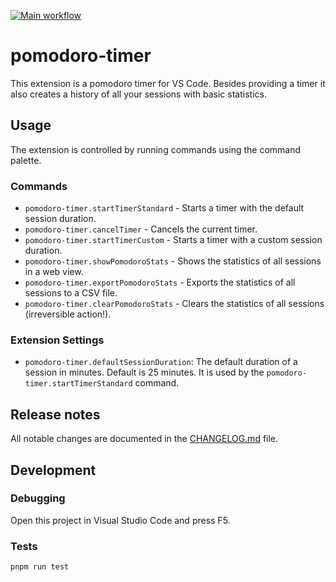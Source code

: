 [![Main workflow](https://github.com/PatrikTrefil/pomodoro-timer-vscode/actions/workflows/main.yml/badge.svg)](https://github.com/PatrikTrefil/pomodoro-timer-vscode/actions/workflows/main.yml)

# pomodoro-timer

This extension is a pomodoro timer for VS Code. Besides providing a timer it
also creates a history of all your sessions with basic statistics.

## Usage

The extension is controlled by running commands using the command palette.

### Commands

- `pomodoro-timer.startTimerStandard` - Starts a timer with the default session
  duration.
- `pomodoro-timer.cancelTimer` - Cancels the current timer.
- `pomodoro-timer.startTimerCustom` - Starts a timer with a custom session
  duration.
- `pomodoro-timer.showPomodoroStats` - Shows the statistics of all sessions in a
  web view.
- `pomodoro-timer.exportPomodoroStats` - Exports the statistics of all sessions
  to a CSV file.
- `pomodoro-timer.clearPomodoroStats` - Clears the statistics of all sessions
  (irreversible action!).

### Extension Settings

- `pomodoro-timer.defaultSessionDuration`: The default duration of a session in
  minutes. Default is 25 minutes. It is used by the
  `pomodoro-timer.startTimerStandard` command.

## Release notes

All notable changes are documented in the [CHANGELOG.md](CHANGELOG.md) file.

## Development

### Debugging

Open this project in Visual Studio Code and press F5.

### Tests

```
pnpm run test
```
